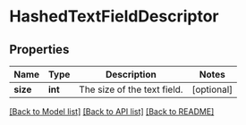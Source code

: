 # HashedTextFieldDescriptor

## Properties
Name | Type | Description | Notes
------------ | ------------- | ------------- | -------------
**size** | **int** | The size of the text field. | [optional] 

[[Back to Model list]](../README.md#documentation-for-models) [[Back to API list]](../README.md#documentation-for-api-endpoints) [[Back to README]](../README.md)


